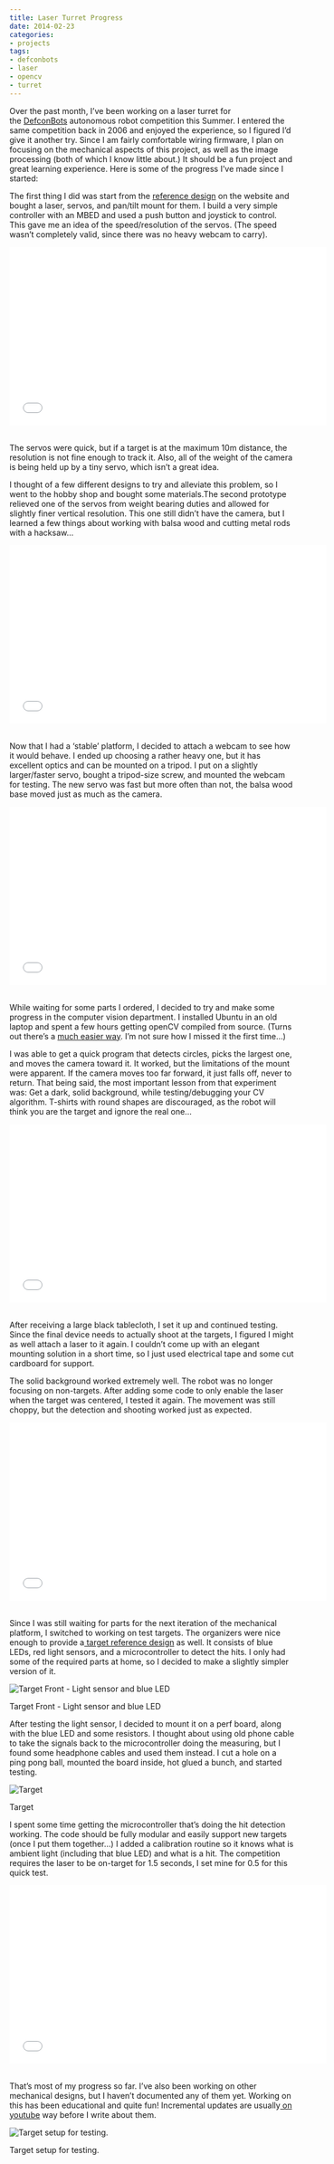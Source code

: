```yaml
---
title: Laser Turret Progress
date: 2014-02-23
categories:
- projects
tags:
- defconbots
- laser
- opencv
- turret
---
```

Over the past month, I’ve been working on a laser turret for the <a href="http://defconbots.org/">DefconBots</a> autonomous robot competition this Summer. I entered the same competition back in 2006 and enjoyed the experience, so I figured I’d give it another try. Since I am fairly comfortable wiring firmware, I plan on focusing on the mechanical aspects of this project, as well as the image processing (both of which I know little about.) It should be a fun project and great learning experience. Here is some of the progress I’ve made since I started:

The first thing I did was start from the <a href="https://github.com/Defconbots/2014_Reference_Robot">reference design</a> on the website and bought a laser, servos, and pan/tilt mount for them. I build a very simple controller with an MBED and used a push button and joystick to control. This gave me an idea of the speed/resolution of the servos. (The speed wasn’t completely valid, since there was no heavy webcam to carry).

<div align="center"><iframe src="//www.youtube.com/embed/zbYcU_JvsLE?rel=0" height="315" width="560" allowfullscreen="" frameborder="0"></iframe></div>
<br />

The servos were quick, but if a target is at the maximum 10m distance, the resolution is not fine enough to track it. Also, all of the weight of the camera is being held up by a tiny servo, which isn’t a great idea.

I thought of a few different designs to try and alleviate this problem, so I went to the hobby shop and bought some materials.The second prototype relieved one of the servos from weight bearing duties and allowed for slightly finer vertical resolution. This one still didn’t have the camera, but I learned a few things about working with balsa wood and cutting metal rods with a hacksaw…

<div align="center"><iframe src="//www.youtube.com/embed/n9Mus8e3Oi0?rel=0" height="315" width="560" allowfullscreen="" frameborder="0"></iframe></div>
<br />

Now that I had a ‘stable’ platform, I decided to attach a webcam to see how it would behave. I ended up choosing a rather heavy one, but it has excellent optics and can be mounted on a tripod. I put on a slightly larger/faster servo, bought a tripod-size screw, and mounted the webcam for testing. The new servo was fast but more often than not, the balsa wood base moved just as much as the camera.

<div align="center"><iframe src="//www.youtube.com/embed/f5sfVLDm3IQ?rel=0" height="315" width="560" allowfullscreen="" frameborder="0"></iframe></div>
<br />

While waiting for some parts I ordered, I decided to try and make some progress in the computer vision department. I installed Ubuntu in an old laptop and spent a few hours getting openCV compiled from source. (Turns out there’s a <a href="https://help.ubuntu.com/community/OpenCV">much easier way</a>. I’m not sure how I missed it the first time…)


I was able to get a quick program that detects circles, picks the largest one, and moves the camera toward it. It worked, but the limitations of the mount were apparent. If the camera moves too far forward, it just falls off, never to return. That being said, the most important lesson from that experiment was: Get a dark, solid background, while testing/debugging your CV algorithm. T-shirts with round shapes are discouraged, as the robot will think you are the target and ignore the real one...

<div align="center"><iframe src="//www.youtube.com/embed/1cPU1SmOyHM?rel=0" height="315" width="560" allowfullscreen="" frameborder="0"></iframe></div>
<br />

After receiving a large black tablecloth, I set it up and continued testing. Since the final device needs to actually shoot at the targets, I figured I might as well attach a laser to it again. I couldn’t come up with an elegant mounting solution in a short time, so I just used electrical tape and some cut cardboard for support.

The solid background worked extremely well. The robot was no longer focusing on non-targets. After adding some code to only enable the laser when the target was centered, I tested it again. The movement was still choppy, but the detection and shooting worked just as expected.

<div align="center"><iframe src="//www.youtube.com/embed/6p4Kjz4Rg0E?rel=0" height="315" width="560" allowfullscreen="" frameborder="0"></iframe></div>
<br />

Since I was still waiting for parts for the next iteration of the mechanical platform, I switched to working on test targets. The organizers were nice enough to provide a<a href="https://github.com/Defconbots/2014_target"> target reference design</a> as well. It consists of blue LEDs, red light sensors, and a microcontroller to detect the hits. I only had some of the required parts at home, so I decided to make a slightly simpler version of it.

![Target Front - Light sensor and blue LED](/images/wp/targetFront.jpg)

Target Front - Light sensor and blue LED

After testing the light sensor, I decided to mount it on a perf board, along with the blue LED and some resistors. I thought about using old phone cable to take the signals back to the microcontroller doing the measuring, but I found some headphone cables and used them instead. I cut a hole on a ping pong ball, mounted the board inside, hot glued a bunch, and started testing.

![Target](/images/wp/target.jpg)

Target

I spent some time getting the microcontroller that’s doing the hit detection working. The code should be fully modular and easily support new targets (once I put them together…) I added a calibration routine so it knows what is ambient light (including that blue LED) and what is a hit. The competition requires the laser to be on-target for 1.5 seconds, I set mine for 0.5 for this quick test.

<div align="center"><iframe src="//www.youtube.com/embed/GtZHJ2-zj8c?rel=0" height="315" width="560" allowfullscreen="" frameborder="0"></iframe></div>
<br />

That’s most of my progress so far. I’ve also been working on other mechanical designs, but I haven’t documented any of them yet. Working on this has been educational and quite fun! Incremental updates are usually<a href="https://www.youtube.com/playlist?list=PL51tBfXUVHK3hkl6Vbk8XUx7kcAd2GAIz"> on youtube</a> way before I write about them.

![Target setup for testing.](/images/wp/TargetSetup.jpg)

Target setup for testing.
